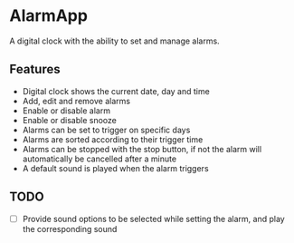 # AlarmApp

A digital clock with the ability to set and manage alarms.

## Features

* Digital clock shows the current date, day and time
* Add, edit and remove alarms
* Enable or disable alarm
* Enable or disable snooze
* Alarms can be set to trigger on specific days
* Alarms are sorted according to their trigger time
* Alarms can be stopped with the stop button, if not the alarm will automatically be cancelled after a minute
* A default sound is played when the alarm triggers

## TODO

- [ ] Provide sound options to be selected while setting the alarm, and play the corresponding sound
